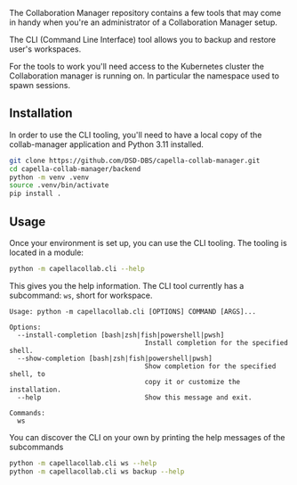 <!--
 ~ SPDX-FileCopyrightText: Copyright DB InfraGO AG and contributors
 ~ SPDX-License-Identifier: Apache-2.0
 -->

The Collaboration Manager repository contains a few tools that may come in
handy when you're an administrator of a Collaboration Manager setup.

The CLI (Command Line Interface) tool allows you to backup and restore user's
workspaces.

For the tools to work you'll need access to the Kubernetes cluster the
Collaboration manager is running on. In particular the namespace used to spawn
sessions.

## Installation

In order to use the CLI tooling, you'll need to have a local copy of the
collab-manager application and Python 3.11 installed.

```bash
git clone https://github.com/DSD-DBS/capella-collab-manager.git
cd capella-collab-manager/backend
python -m venv .venv
source .venv/bin/activate
pip install .
```

## Usage

Once your environment is set up, you can use the CLI tooling. The tooling is
located in a module:

```bash
python -m capellacollab.cli --help
```

This gives you the help information. The CLI tool currently has a subcommand:
`ws`, short for workspace.

```
Usage: python -m capellacollab.cli [OPTIONS] COMMAND [ARGS]...

Options:
  --install-completion [bash|zsh|fish|powershell|pwsh]
                                  Install completion for the specified shell.
  --show-completion [bash|zsh|fish|powershell|pwsh]
                                  Show completion for the specified shell, to
                                  copy it or customize the installation.
  --help                          Show this message and exit.

Commands:
  ws
```

You can discover the CLI on your own by printing the help messages of the
subcommands

```bash
python -m capellacollab.cli ws --help
python -m capellacollab.cli ws backup --help
```
